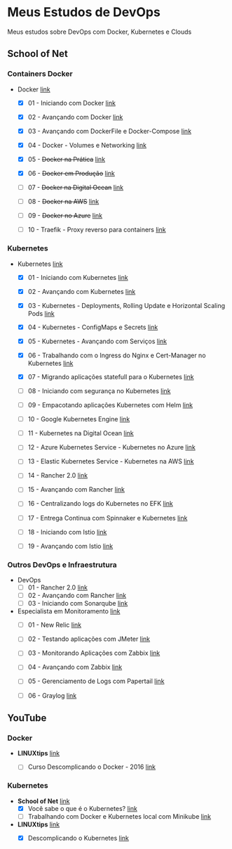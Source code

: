 # Meus Estudos de DevOps

Meus estudos sobre DevOps com Docker, Kubernetes e Clouds

## School of Net

### Containers Docker

- Docker [link](https://www.schoolofnet.com/plano-de-estudo-docker/)
    - [x] 01 - Iniciando com Docker [link](https://www.schoolofnet.com/curso/containers/docker-fundamentos/iniciando-com-docker-rev2/)
    - [x] 02 - Avançando com Docker [link](https://www.schoolofnet.com/curso/containers/docker-fundamentos/avancando-com-docker-rev2/)
    - [x] 03 - Avançando com DockerFile e Docker-Compose [link](https://www.schoolofnet.com/curso/containers/docker-fundamentos/avancando-com-dockerfile-e-docker-compose/)
    - [x] 04 - Docker - Volumes e Networking [link](https://www.schoolofnet.com/curso/containers/docker-fundamentos/docker-volumes-networking-rev2/)
    - [x] 05 - ~~Docker na Prática~~ [link](https://www.schoolofnet.com/curso/containers/docker-em-producao/docker-na-pratica/)
    - [x] 06 - ~~Docker em Produção~~ [link](https://www.schoolofnet.com/projeto-pratico/containers/docker-em-producao/docker-em-producao/)
    - [ ] 07 - ~~Docker na Digital Ocean~~ [link](https://www.schoolofnet.com/curso/containers/docker-em-producao/docker-na-digital-ocean/)
    - [ ] 08 - ~~Docker na AWS~~ [link](https://www.schoolofnet.com/curso/containers/docker-em-producao/docker-na-aws-rev2/)
    - [ ] 09 - ~~Docker no Azure~~ [link](https://www.schoolofnet.com/curso/containers/docker-em-producao/docker-no-azure/)
    - [ ] 10 - Traefik - Proxy reverso para containers [link](https://www.schoolofnet.com/curso/containers/docker-em-producao/traefik-proxy-reverso-para-containers-rev2/)


### Kubernetes

- Kubernetes [link](https://www.schoolofnet.com/plano-de-estudo-kubernetes/)
     - [x] 01 - Iniciando com Kubernetes [link](https://www.schoolofnet.com/curso/containers/kubernetes/iniciando-com-kubernetes-rev-2/)
     - [x] 02 - Avançando com Kubernetes [link](https://www.schoolofnet.com/curso/containers/kubernetes/avancando-com-kubernetes/)
     - [x] 03 - Kubernetes - Deployments, Rolling Update e Horizontal Scaling Pods [link](https://www.schoolofnet.com/curso/containers/kubernetes/kubernetes-deployments-rolling-update-e-horizontal/)
     - [x] 04 - Kubernetes - ConfigMaps e Secrets [link](https://www.schoolofnet.com/curso/containers/kubernetes/kubernetes-configmaps-e-secrets/)
     - [x] 05 - Kubernetes - Avançando com Serviços [link](https://www.schoolofnet.com/curso/containers/kubernetes/kubernetes-avancando-com-servicos/)
     - [x] 06 - Trabalhando com o Ingress do Nginx e Cert-Manager no Kubernetes [link](https://www.schoolofnet.com/curso/containers/kubernetes/trabalhando-com-o-ingress-do-nginx-e-cert-manager-/)
     - [x] 07 - Migrando aplicações statefull para o Kubernetes [link](https://www.schoolofnet.com/curso/containers/kubernetes/migrando-aplicacoes-statefull-para-o-kubernetes/)
     - [ ] 08 - Iniciando com segurança no Kubernetes [link](https://www.schoolofnet.com/curso/containers/kubernetes/iniciando-com-seguranca-no-kubernetes/)
     - [ ] 09 - Empacotando aplicações Kubernetes com Helm [link](https://www.schoolofnet.com/curso/containers/kubernetes/empacotando-aplicacoes-kubernetes-com-helm/)
     - [ ] 10 - Google Kubernetes Engine [link](https://www.schoolofnet.com/curso/containers/kubernetes/google-kubernetes-engine/)
     - [ ] 11 - Kubernetes na Digital Ocean [link](https://www.schoolofnet.com/curso/containers/kubernetes/kubernetes-na-digital-ocean/)
     - [ ] 12 - Azure Kubernetes Service - Kubernetes no Azure [link](https://www.schoolofnet.com/curso/containers/kubernetes/azure-kubernetes-service-kubernetes-no-azure/)
     - [ ] 13 - Elastic Kubernetes Service - Kubernetes na AWS [link](https://www.schoolofnet.com/curso/containers/kubernetes/elastic-kubernetes-service-kubernetes-na-aws/)
     - [ ] 14 - Rancher 2.0 [link](https://www.schoolofnet.com/curso/containers/kubernetes/rancher-20-revisao-2/)
     - [ ] 15 - Avançando com Rancher [link](https://www.schoolofnet.com/curso/containers/kubernetes/avancando-com-rancher-rev2/)
     - [ ] 16 - Centralizando logs do Kubernetes no EFK [link](https://www.schoolofnet.com/curso/containers/kubernetes/centralizando-logs-do-kubernetes-no-efk/)
     - [ ] 17 - Entrega Continua com Spinnaker e Kubernetes [link](https://www.schoolofnet.com/curso/containers/kubernetes/entrega-continua-com-spinnaker-e-kubernetes-rev1/)
     - [ ] 18 - Iniciando com Istio [link](https://www.schoolofnet.com/curso/containers/kubernetes/iniciando-com-istio/)
     - [ ] 19 - Avançando com Istio [link](https://www.schoolofnet.com/curso/containers/kubernetes/avancando-com-istio/)


### Outros DevOps e Infraestrutura

- DevOps
    - [ ] 01 - Rancher 2.0 [link](https://www.schoolofnet.com/curso/containers/kubernetes/rancher-20-revisao-2/)
    - [ ] 02 - Avançando com Rancher [link](https://www.schoolofnet.com/curso/containers/kubernetes/avancando-com-rancher-rev2/)
    - [ ] 03 - Iniciando com Sonarqube [link](https://www.schoolofnet.com/curso/seguranca/sonarqube/iniciando-com-sonarqube/)
- Especialista em Monitoramento [link](https://www.schoolofnet.com/plano-de-estudo-especialista-em-monitoramento/)
    - [ ] 01 - New Relic [link](https://www.schoolofnet.com/curso/monitoramento/new-relic/new-relic/)
    - [ ] 02 - Testando aplicações com JMeter [link](https://www.schoolofnet.com/curso/monitoramento/jmeter/testando-aplicacoes-com-jmeter/)
    - [ ] 03 - Monitorando Aplicações com Zabbix [link](https://www.schoolofnet.com/curso/monitoramento/zabbix/monitorando-aplicacoes-com-zabbix-rev2/)
    - [ ] 04 - Avançando com Zabbix [link](https://www.schoolofnet.com/curso/monitoramento/zabbix/avancando-com-zabbix-rev-2/)
    - [ ] 05 - Gerenciamento de Logs com Papertail [link](https://www.schoolofnet.com/curso/monitoramento/logging/gerenciamento-de-logs-com-papertail/)
    - [ ] 06 - Graylog [link](https://www.schoolofnet.com/curso/monitoramento/logging/graylog/)



## YouTube

### Docker

- **LINUXtips** [link](https://www.youtube.com/channel/UCJnKVGmXRXrH49Tvrx5X0Sw)
    - [ ] Curso Descomplicando o Docker - 2016 [link](https://www.youtube.com/playlist?list=PLf-O3X2-mxDkiUH0r_BadgtELJ_qyrFJ_)


### Kubernetes

- **School of Net** [link](https://www.youtube.com/channel/UCIlafifr-E57jct9knCrZzw)
    - [x] Você sabe o que é o Kubernetes? [link](https://www.youtube.com/watch?v=a-2OBHlM5gU)
    - [ ] Trabalhando com Docker e Kubernetes local com Minikube [link](https://www.youtube.com/watch?v=VOQatejDYFo)
- **LINUXtips** [link](https://www.youtube.com/channel/UCJnKVGmXRXrH49Tvrx5X0Sw)
    - [x] Descomplicando o Kubernetes [link](https://www.youtube.com/playlist?list=PLf-O3X2-mxDmXQU-mJVgeaSL7Rtejvv0S)


